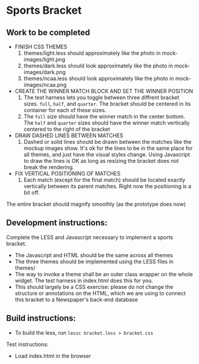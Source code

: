 Sports Bracket
==============

## Work to be completed

* FINISH CSS THEMES
  1. themes/light.less should approximately like the photo in mock-images/light.png
  2. themes/dark.less should look approximately like the photo in mock-images/dark.png
  3. themes/ncaa.less should look approximately like the photo in mock-images/ncaa.png
* CREATE THE WINNER MATCH BLOCK AND SET THE WINNER POSITION
  1. The test harness lets you toggle between three diffrent bracket sizes. `full`, `half`, and `quarter`. The bracket should be centered in its container for each of these sizes.
  2. The `full` size should have the winner match in the center bottom. The `half` and `quarter` sizes should have the winner match vertically centered to the right of the bracket
* DRAW DASHED LINES BETWEEN MATCHES
  1. Dashed or solid lines should be drawn between the matches like the mockup images show. It's ok for the lines to be in the same place for all themes, and just have the visual styles change. Using Javascript to draw the lines is OK as long as resizing the bracket does not break the rendering.
* FIX VERTICAL POSITIONING OF MATCHES
  1. Each match (except for the final match) should be located exactly vertically between its parent matches. Right now the positioning is a bit off.

The entire bracket should magnify smoothly (as the prototype does now)

## Development instructions:

Complete the LESS and Javascript necessary to implement a sports bracket.

* The Javascript and HTML should be the same across all themes
* The three themes should be implemented using the LESS files in themes/
* The way to invoke a theme shall be an outer class wrapper on the whole widget. The test harness in index.html does this for you.
* This should largely be a CSS exercise: please do not change the structure or annotations on the HTML, which we are using to connect this bracket to a Newspaper's back-end database

## Build instructions:

* To build the less, run `lessc bracket.less > bracket.css`

Test instructions:

* Load index.html in the browser


